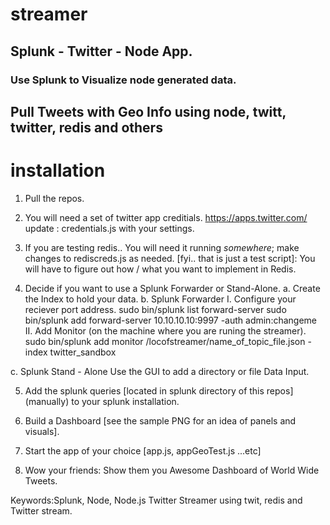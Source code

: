 # streamer
## Splunk - Twitter - Node App. ##
### Use Splunk to Visualize node generated data. ###
## Pull Tweets with Geo Info using node, twitt, twitter, redis and others

# installation
1. Pull the repos.

2. You will need a set of twitter app creditials. https://apps.twitter.com/
update : credentials.js with your settings. 

3. If you are testing redis.. You will need it running *somewhere*; make changes
to rediscreds.js as needed. [fyi.. that is just a test script]: You will have to
figure out how / what you want to implement in Redis.

4. Decide if you want to use a Splunk Forwarder or Stand-Alone.
  a. Create the Index to hold your data.
  b. Splunk Forwarder
    I.  Configure your reciever port address.
        sudo bin/splunk list forward-server
        sudo bin/splunk add forward-server 10.10.10.10:9997 -auth admin:changeme 
    II. Add Monitor (on the machine where you are runing the streamer).
        sudo bin/splunk add monitor /locofstreamer/name_of_topic_file.json -index twitter_sandbox
  
  c. Splunk Stand - Alone
    Use the GUI to add a directory or file Data Input.
 
5. Add the splunk queries [located in splunk directory of this repos] (manually) to your splunk installation.

6. Build a Dashboard [see the sample PNG for an idea of panels and visuals].

7. Start the app of your choice [app.js, appGeoTest.js ...etc]

9. Wow your friends: Show them you Awesome Dashboard of World Wide Tweets.

Keywords:Splunk, Node, Node.js Twitter Streamer using twit, redis and Twitter stream.
